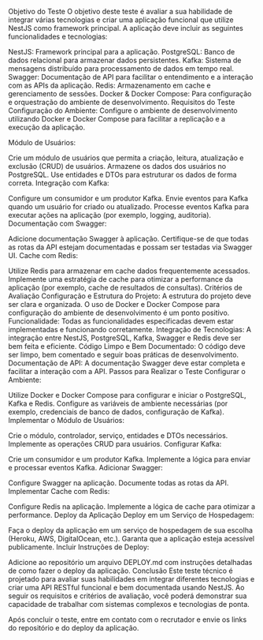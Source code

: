 Objetivo do Teste
O objetivo deste teste é avaliar a sua habilidade de integrar várias tecnologias e criar uma aplicação funcional que utilize NestJS como framework principal. A aplicação deve incluir as seguintes funcionalidades e tecnologias:

NestJS: Framework principal para a aplicação.
PostgreSQL: Banco de dados relacional para armazenar dados persistentes.
Kafka: Sistema de mensagens distribuído para processamento de dados em tempo real.
Swagger: Documentação de API para facilitar o entendimento e a interação com as APIs da aplicação.
Redis: Armazenamento em cache e gerenciamento de sessões.
Docker & Docker Compose: Para configuração e orquestração do ambiente de desenvolvimento.
Requisitos do Teste
Configuração do Ambiente: Configure o ambiente de desenvolvimento utilizando Docker e Docker Compose para facilitar a replicação e a execução da aplicação.

Módulo de Usuários:

Crie um módulo de usuários que permita a criação, leitura, atualização e exclusão (CRUD) de usuários.
Armazene os dados dos usuários no PostgreSQL.
Use entidades e DTOs para estruturar os dados de forma correta.
Integração com Kafka:

Configure um consumidor e um produtor Kafka.
Envie eventos para Kafka quando um usuário for criado ou atualizado.
Processe eventos Kafka para executar ações na aplicação (por exemplo, logging, auditoria).
Documentação com Swagger:

Adicione documentação Swagger à aplicação.
Certifique-se de que todas as rotas da API estejam documentadas e possam ser testadas via Swagger UI.
Cache com Redis:

Utilize Redis para armazenar em cache dados frequentemente acessados.
Implemente uma estratégia de cache para otimizar a performance da aplicação (por exemplo, cache de resultados de consultas).
Critérios de Avaliação
Configuração e Estrutura do Projeto: A estrutura do projeto deve ser clara e organizada. O uso de Docker e Docker Compose para configuração do ambiente de desenvolvimento é um ponto positivo.
Funcionalidade: Todas as funcionalidades especificadas devem estar implementadas e funcionando corretamente.
Integração de Tecnologias: A integração entre NestJS, PostgreSQL, Kafka, Swagger e Redis deve ser bem feita e eficiente.
Código Limpo e Bem Documentado: O código deve ser limpo, bem comentado e seguir boas práticas de desenvolvimento.
Documentação de API: A documentação Swagger deve estar completa e facilitar a interação com a API.
Passos para Realizar o Teste
Configurar o Ambiente:

Utilize Docker e Docker Compose para configurar e iniciar o PostgreSQL, Kafka e Redis.
Configure as variáveis de ambiente necessárias (por exemplo, credenciais de banco de dados, configuração de Kafka).
Implementar o Módulo de Usuários:

Crie o módulo, controlador, serviço, entidades e DTOs necessários.
Implemente as operações CRUD para usuários.
Configurar Kafka:

Crie um consumidor e um produtor Kafka.
Implemente a lógica para enviar e processar eventos Kafka.
Adicionar Swagger:

Configure Swagger na aplicação.
Documente todas as rotas da API.
Implementar Cache com Redis:

Configure Redis na aplicação.
Implemente a lógica de cache para otimizar a performance.
Deploy da Aplicação
Deploy em um Serviço de Hospedagem:

Faça o deploy da aplicação em um serviço de hospedagem de sua escolha (Heroku, AWS, DigitalOcean, etc.).
Garanta que a aplicação esteja acessível publicamente.
Incluir Instruções de Deploy:

Adicione ao repositório um arquivo DEPLOY.md com instruções detalhadas de como fazer o deploy da aplicação.
Conclusão
Este teste técnico é projetado para avaliar suas habilidades em integrar diferentes tecnologias e criar uma API RESTful funcional e bem documentada usando NestJS. Ao seguir os requisitos e critérios de avaliação, você poderá demonstrar sua capacidade de trabalhar com sistemas complexos e tecnologias de ponta.

Após concluir o teste, entre em contato com o recrutador e envie os links do repositório e do deploy da aplicação.
